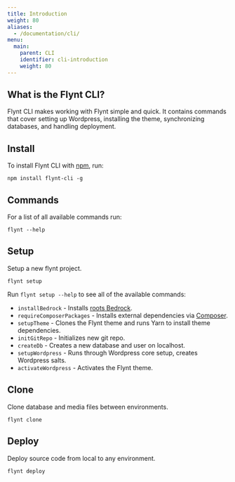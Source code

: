 ```yaml
---
title: Introduction
weight: 80
aliases:
  - /documentation/cli/
menu:
  main:
    parent: CLI
    identifier: cli-introduction
    weight: 80
---
```


## What is the Flynt CLI?

Flynt CLI makes working with Flynt simple and quick. It contains commands that cover setting up Wordpress, installing the theme, synchronizing databases, and handling deployment.

## Install

To install Flynt CLI with [npm](https://npmjs.org), run:

```
npm install flynt-cli -g
```

## Commands

For a list of all available commands run:
```
flynt --help
```

## Setup
Setup a new flynt project.

```
flynt setup
```

Run `flynt setup --help` to see all of the available commands:

- `installBedrock` - Installs [roots Bedrock](https://roots.io/bedrock/).
- `requireComposerPackages` - Installs external dependencies via [Composer](https://getcomposer.org/).
- `setupTheme` -  Clones the Flynt theme and runs Yarn to install theme dependencies.
- `initGitRepo` - Initializes new git repo.
- `createDb` - Creates a new database and user on localhost.
- `setupWordpress` - Runs through Wordpress core setup, creates Wordpress salts.
- `activateWordpress` - Activates the Flynt theme.

## Clone
Clone database and media files between environments.

```
flynt clone
```

## Deploy
Deploy source code from local to any environment.

```
flynt deploy
```
